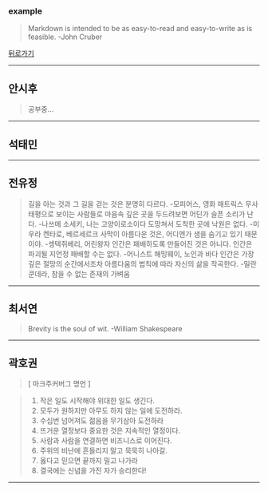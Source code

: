 ### example
> Markdown is intended to be as easy-to-read and easy-to-write as is feasible. -John Cruber

[뒤로가기](./README.md)

* * *
## 안시후
> 공부중...
  
_ _ _
## 석태민
  
_ _ _
## 전유정
> 길을 아는 것과 그 길을 걷는 것은 분명히 다르다. -모피어스, 영화 매트릭스
> 무사태평으로 보이는 사람들로 마음속 깊은 곳을 두드려보면 어딘가 슬픈 소리가 난다. -나쓰메 소세키, 나는 고양이로소이다
> 도망쳐서 도착한 곳에 낙원은 없다. -미우라 켄타로, 베르세르크
> 사막이 아름다운 것은, 어디엔가 샘을 숨기고 있기 때문이야. -셍텍쥐베리, 어린왕자
> 인간은 패배하도록 만들어진 것은 아니다. 인간은 파괴될 지언정 패배할 수는 없다. -어니스트 해밍웨이, 노인과 바다
> 인간은 가장 깊은 절망의 순간에서조차 아름다움의 법칙에 따라 자신의 삶을 작곡한다. -밀란 쿤데라, 참을 수 없는 존재의 가벼움
_ _ _
## 최서연
> Brevity is the soul of wit. -William Shakespeare  
_ _ _
## 곽호권
>  [ 마크주커버그 명언 ]

> 1. 작은 일도 시작해야 위대한 일도 생긴다.
> 2. 모두가 원하지만 아무도 하지 않는 일에 도전하라.
> 3. 수십번 넘어져도 젊음을 무기삼아 도전하라
> 4. 뜨거운 열정보다 중요한 것은 지속적인 열정이다.
> 5. 사람과 사람을 연결하면 비즈니스로 이어진다.
> 6. 주위의 비난에 흔들리지 말고 묵묵히 나아갈.
> 7. 옳다고 믿으면 끝까지 밀고 나가라
> 8. 결국에는 신념을 가진 자가 승리한다! 
_ _ _
